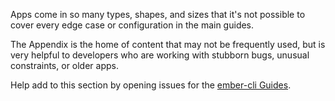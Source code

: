 Apps come in so many types, shapes, and sizes that it's not possible to cover every edge case or configuration in the main guides.

The Appendix is the home of content that may not be frequently used, but is very helpful to developers who are working with stubborn bugs, unusual constraints, or older apps.

Help add to this section by opening issues for the [ember-cli Guides](https://github.com/ember-learn/cli-guides).
